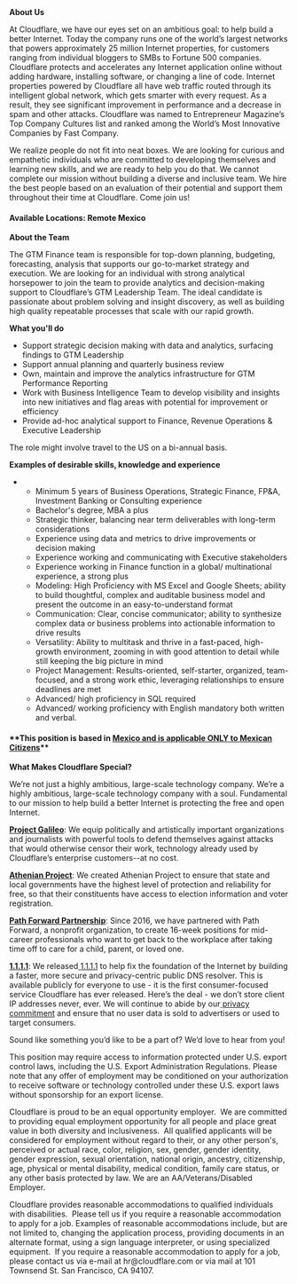 <div class="content-intro">
	<div><strong>About Us</strong></div>
	<div>
		<p><span style="font-weight: 400;">At Cloudflare, we have our eyes set on an ambitious goal: to help build a better Internet. Today the company runs one of the world’s largest networks that powers approximately 25 million Internet properties, for customers ranging from individual bloggers to SMBs to Fortune 500 companies. Cloudflare protects and accelerates any Internet application online without adding hardware, installing software, or changing a line of code. Internet properties powered by Cloudflare all have web traffic routed through its intelligent global network, which gets smarter with every request. As a result, they see significant improvement in performance and a decrease in spam and other attacks. Cloudflare was named to Entrepreneur Magazine’s Top Company Cultures list and ranked among the World’s Most Innovative Companies by Fast Company.</span><span style="font-weight: 400;">&nbsp;</span></p>
		<p><span style="font-weight: 400;">We realize people do not fit into neat boxes. We are looking for curious and empathetic individuals who are committed to developing themselves and learning new skills, and we are ready to help you do that. We cannot complete our mission without building a diverse and inclusive team. We hire the best people based on an evaluation of their potential and support them throughout their time at Cloudflare. Come join us!&nbsp;</span></p>
	</div>
</div>
<h4>Available Locations: Remote Mexico</h4>
<p><strong>About the Team</strong></p>
<p>The GTM Finance team is responsible for top-down planning, budgeting, forecasting, analysis that supports our go-to-market strategy and execution. We are looking for an individual with strong analytical horsepower to join the team to provide analytics and decision-making support to Cloudflare’s GTM Leadership Team. The ideal candidate is passionate about problem solving and insight discovery, as well as building high quality repeatable processes that scale with our rapid growth.</p>
<p><strong>What you'll do</strong></p>
<ul>
	<li>Support strategic decision making with data and analytics, surfacing findings to GTM Leadership</li>
	<li>Support annual planning and quarterly business review&nbsp;</li>
	<li>Own, maintain and improve the analytics infrastructure for GTM Performance Reporting</li>
	<li>Work with Business Intelligence Team to develop visibility and insights into new initiatives and flag areas with potential for improvement or efficiency&nbsp;</li>
	<li>Provide ad-hoc analytical support to Finance, Revenue Operations &amp; Executive Leadership</li>
</ul>
<p>The role might involve travel to the US on a bi-annual basis.</p>
<p><strong>Examples of desirable skills, knowledge and experience</strong></p>
<ul>
	<li>
		<ul>
			<li>Minimum 5 years of Business Operations, Strategic Finance, FP&amp;A, Investment Banking or Consulting experience</li>
			<li>Bachelor's degree, MBA a plus&nbsp;&nbsp;</li>
			<li>Strategic thinker, balancing near term deliverables with long-term considerations&nbsp;</li>
			<li>Experience using data and metrics to drive improvements or decision making</li>
			<li>Experience working and communicating with Executive stakeholders</li>
			<li>Experience working in Finance function in a global/ multinational experience, a strong plus</li>
			<li>Modeling: High Proficiency with MS Excel and Google Sheets; ability to build thoughtful, complex and auditable business model and present the outcome in an easy-to-understand format&nbsp;</li>
			<li>Communication: Clear, concise communicator; ability to synthesize complex data or business problems into actionable information to drive results</li>
			<li>Versatility: Ability to multitask and thrive in a fast-paced, high-growth environment, zooming in with good attention to detail while still keeping the big picture in mind</li>
			<li>Project Management: Results-oriented, self-starter, organized, team-focused, and a strong work ethic, leveraging relationships to ensure deadlines are met</li>
			<li>Advanced/ high proficiency in SQL required&nbsp;</li>
			<li>Advanced/ working proficiency with English mandatory both written and verbal.</li>
		</ul>
	</li>
</ul>
<p></p>
<h4><strong>**This position is based in <span style="text-decoration: underline;">Mexico and is applicable ONLY to Mexican Citizens</span>**</strong></h4>
<p></p>
<div class="content-conclusion">
	<p><strong>What Makes Cloudflare Special?</strong></p>
	<p><span style="font-weight: 400;">We’re not just a highly ambitious, large-scale technology company. We’re a highly ambitious, large-scale technology company with a soul. Fundamental to our mission to help build a better Internet is protecting the free and open Internet.</span></p>
	<p><a href="https://blog.cloudflare.com/protecting-free-expression-online/"><strong>Project Galileo</strong></a><span style="font-weight: 400;">: We equip politically and artistically important organizations and journalists with powerful tools to defend themselves against attacks that would otherwise censor their work, technology already used by Cloudflare’s enterprise customers--at no cost.</span></p>
	<p><strong><a href="https://www.cloudflare.com/athenian/">Athenian Project</a></strong><span style="font-weight: 400;">: We created Athenian Project to ensure that state and local governments have the highest level of protection and reliability for free, so that their constituents have access to election information and voter registration.</span></p>
	<p><a href="https://blog.cloudflare.com/tag/path-forward/"><strong>Path Forward Partnership</strong></a><span style="font-weight: 400;">: Since 2016, we have partnered with Path Forward, a nonprofit organization, to create 16-week positions for mid-career professionals who want to get back to the workplace after taking time off to care for a child, parent, or loved one.</span></p>
	<p><a href="https://1.1.1.1/"><strong>1.1.1.1</strong></a><span style="font-weight: 400;">: We released</span><a href="https://1.1.1.1/"> <span style="font-weight: 400;">1.1.1.1</span></a><span style="font-weight: 400;"> to help fix the foundation of the Internet by building a faster, more secure and privacy-centric public DNS resolver. This is available publicly for everyone to use - it is the first consumer-focused service Cloudflare has ever released. Here’s the deal - we don’t store client IP addresses never, ever. We will continue to abide by our</span><a href="https://developers.cloudflare.com/1.1.1.1/privacy/public-dns-resolver"> privacy commitment</a><span style="font-weight: 400;"> and ensure that no user data is sold to advertisers or used to target consumers.</span></p>
	<p><span style="font-weight: 400;">Sound like something you’d like to be a part of? We’d love to hear from you!</span></p>
	<p><span style="font-weight: 400;">This position may require access to information protected under U.S. export control laws, including the U.S. Export Administration Regulations. Please note that any offer of employment may be conditioned on your authorization to receive software or technology controlled under these U.S. export laws without sponsorship for an export license.</span></p>
	<p><span style="font-weight: 400;">Cloudflare is proud to be an equal opportunity employer. &nbsp;We are committed to providing equal employment opportunity for all people and place great value in both diversity and inclusiveness. &nbsp;All qualified applicants will be considered for employment without regard to their, or any other person's, perceived or actual</span> <span style="font-weight: 400;">race, color, religion, sex, gender, gender identity, gender expression, sexual orientation, national origin, ancestry, citizenship, age, physical or mental disability, medical condition, family care status, or any other basis protected by law. </span><span style="font-weight: 400;">We are an AA/Veterans/Disabled Employer.</span></p>
	<p><span style="font-weight: 400;">Cloudflare provides reasonable accommodations to qualified individuals with disabilities. &nbsp;Please tell us if you require a reasonable accommodation to apply for a job. Examples of reasonable accommodations include, but are not limited to, changing the application process, providing documents in an alternate format, using a sign language interpreter, or using specialized equipment. &nbsp;If you require a reasonable accommodation to apply for a job, please contact us via e-mail at </span><span style="font-weight: 400;">hr@cloudflare.com</span><span style="font-weight: 400;"> or via mail at 101 Townsend St. San Francisco, CA 94107.</span></p>
</div>
